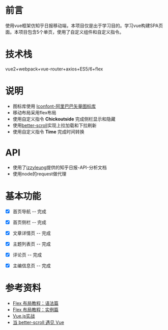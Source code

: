 # 前言

使用vue框架仿知乎日报移动端，本项目仅是出于学习目的。学习vue构建SPA页面。本项目包含5个单页，使用了自定义组件和自定义指令。

# 技术栈

vue2+webpack+vue-router+axios+ES5/6+flex

# 说明 
- 图标库使用 [Iconfont-阿里巴巴矢量图标库](http://www.iconfont.cn/)
- 移动布局采用flex布局
- 使用自定义指令 **Chickoutside** 完成侧栏显示和隐藏
- 使用[better-scroll](https://github.com/ustbhuangyi/better-scroll)实现上拉加载和下拉刷新
- 使用自定义指令 **Time** 完成时间转换

# API
- 使用了[izzyleung](https://github.com/izzyleung/ZhihuDailyPurify/wiki/%E7%9F%A5%E4%B9%8E%E6%97%A5%E6%8A%A5-API-%E5%88%86%E6%9E%90)提供的知乎日报-API-分析文档
- 使用node的request做代理
# 基本功能
- [x] 首页导航 -- 完成
- [x] 首页侧栏 -- 完成
- [x] 文章详情页 -- 完成
- [x] 主题列表页 -- 完成
- [x] 评论页 -- 完成
- [x] 主编信息页 -- 完成






# 参考资料
- [Flex 布局教程：语法篇](http://www.ruanyifeng.com/blog/2015/07/flex-grammar.html)
- [Flex 布局教程：实例篇](http://www.ruanyifeng.com/blog/2015/07/flex-examples.html)
- [Vue.js实战](https://book.douban.com/subject/27178802/)
- [当 better-scroll 遇见 Vue](https://zhuanlan.zhihu.com/p/27407024)

